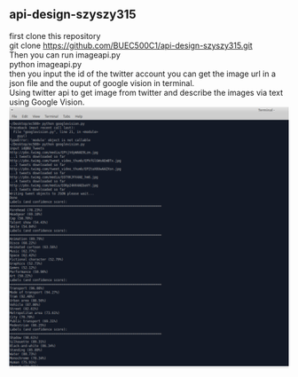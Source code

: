 api-design-szyszy315
----
first clone this repository<br>
git clone https://github.com/BUEC500C1/api-design-szyszy315.git<br>
Then you can run imageapi.py<br>
python imageapi.py <br>
then you input the id of the twitter account you can get the image url in a json file and the ouput of google vision in terminal.<br>
Using twitter api to get image from twitter and describe the images via text using Google Vision.<br>
![image](https://github.com/BUEC500C1/api-design-szyszy315/blob/master/ec500.png)
